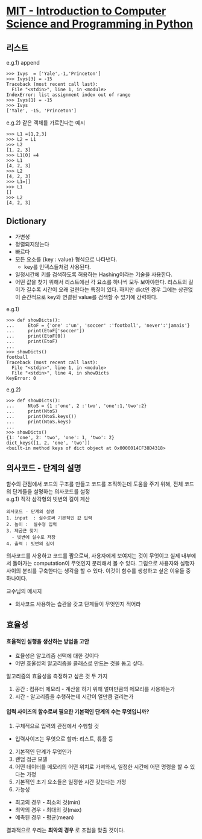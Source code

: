 ﻿# [MIT - Introduction to Computer Science and Programming in Python](https://www.inflearn.com/course/mit-%EA%B3%B5%EA%B0%9C%EA%B0%95%EC%A2%8C-python/)
## 리스트
e.g.1) append
```
>>> Ivys  = ['Yale',-1,'Princeton']
>>> Ivys[3] = -15
Traceback (most recent call last):
  File "<stdin>", line 1, in <module>
IndexError: list assignment index out of range
>>> Ivys[1] = -15
>>> Ivys
['Yale', -15, 'Princeton']
```
e.g.2) 같은 객체를 가르킨다는 예시
```
>>> L1 =[1,2,3]
>>> L2 = L1
>>> L2
[1, 2, 3]
>>> L1[0] =4
>>> L1
[4, 2, 3]
>>> L2
[4, 2, 3]
>>> L1=[]
>>> L1
[]
>>> L2
[4, 2, 3]
```
## Dictionary
- 가변성
- 정렬되지않는다
- 빠르다
- 모든 요소를 {key : value} 형식으로 나타낸다.
  - key를 인덱스들처럼 사용된다.
- 일정시간에 키를 검색하도록 허용하는 Hashing이라는 기술을 사용한다.
- 어떤 값을 찾기 위해서 리스트에선 각 요소를 하나씩 모두 보아야한다. 리스트의 길이가 길수록 시간이 오래 걸린다는 특징이 있다. 하지만 dict인 경우 그에는 상관없이 순간적으로 key와 연결된 value를 검색할 수 있기에 강력하다.

e.g.1)  
```
>>> def showDicts():
...     EtoF = {'one' :'un', 'soccer' :'football', 'never':'jamais'}
...     print(EtoF['soccer'])
...     print(EtoF[0])
...     print(EtoF)
...
>>> showDicts()
football
Traceback (most recent call last):
  File "<stdin>", line 1, in <module>
  File "<stdin>", line 4, in showDicts
KeyError: 0
```
e.g.2)
```
>>> def showDicts():
...     NtoS = {1 :'one', 2 :'two', 'one':1,'two':2}
...     print(NtoS)
...     print(NtoS.keys())
...     print(NtoS.keys)
...
>>> showDicts()
{1: 'one', 2: 'two', 'one': 1, 'two': 2}
dict_keys([1, 2, 'one', 'two'])
<built-in method keys of dict object at 0x0000014CF38D4318>
```


## 의사코드 - 단계의 설명
함수의 관점에서 코드의 구조를 만들고 코드를 조직하는데 도움을 주기 위해, 전체 코드의 단계들을 설명하는 의사코드를 설정  
e.g.1) 직각 삼각형의 빗변의 길이 계산
```
의사코드 - 단계의 설명
1. input  : 실수로써 기본적인 값 입력
2. 높이 :  실수형 입력
3. 제곱근 찾기
  - 빗변에 실수로 저장
4. 출력 : 빗변의 길이
```
의사코드를 사용하고 코드를 짬으로써, 사용자에게 보여지는 것이 무엇이고 실제 내부에서 돌아가는 computation이 무엇인지 분리해서 볼 수 있다. 그럼으로 사용자와 실행자 사이의 분리를 구축한다는 생각을 할 수 있다. 이것이 함수를 생성하고 싶은 이유들 중 하나이다.

교수님의 메시지
- 의사코드 사용하는 습관을 갖고 단계들이 무엇인지 적어라

## 효율성

#### 효율적인 실행을 생산하는 방법을 고안
 - 효율성은 알고리즘 선택에 대한 것이다
 - 어떤 효울성의 알고리즘을 클래스로 만드는 것을 돕고 싶다.

알고리즘의 효율성을 측정하고 싶은 것 두 가지
1. 공간 : 컴퓨터 메모리 - 계산을 하기 위해 얼마만큼의 메모리를 사용하는가
2. 시간  - 알고리즘을 수행하는데 시간이 얼만큼 걸리는가


#### 입력 사이즈의 함수로써 필요한 기본적인 단계의 수는 무엇입니까?
1. 구체적으로 입력의 관점에서 수행할 것
  - 입력사이즈는 무엇으로 할까: 리스트, 튜플 등
2. 기본적인 단계가 무엇인가
3. 랜덤 접근 모델
  1. 어떤 데이터를 메모리의 어떤 위치로 가져와서, 일정한 시간에 어떤 명령을 할 수 있다는 가정
  2. 기본적인 초기 요소들은 일정한 시간 갖는다는 가정
4. 가능성
  -  최고의 경우 - 최소의 것(min)
  -  최악의 경우 - 최대의 것(max)
  -  예측된 경우 - 평균(mean)

결과적으로 우리는 **최악의 경우** 로 초점을 맞출 것이다.
